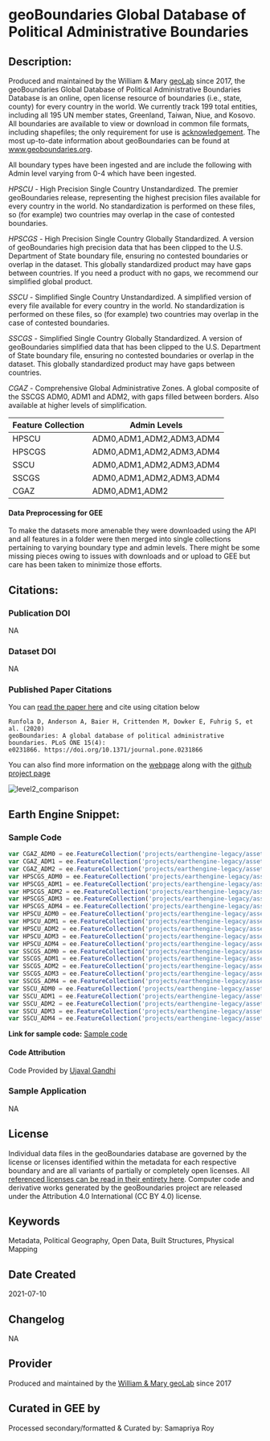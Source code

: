 
# geoBoundaries Global Database of Political Administrative Boundaries

## Description:

Produced and maintained by the William & Mary [geoLab](http://geolab.wm.edu/) since 2017, the geoBoundaries Global Database of Political Administrative Boundaries Database is an online, open license resource of boundaries (i.e., state, county) for every country in the world. We currently track 199 total entities, including all 195 UN member states, Greenland, Taiwan, Niue, and Kosovo. All boundaries are available to view or download in common file formats, including shapefiles; the only requirement for use is [acknowledgement](https://www.geoboundaries.org/index.html#citation). The most up-to-date information about geoBoundaries can be found at www.geoboundaries.org.

All boundary types have been ingested and are include the following with Admin level varying from 0-4 which have been ingested.

_HPSCU_  - High Precision Single Country Unstandardized. The premier geoBoundaries release, representing the highest precision files available for every country in the world. No standardization is performed on these files, so (for example) two countries may overlap in the case of contested boundaries.

_HPSCGS_  - High Precision Single Country Globally Standardized. A version of geoBoundaries high precision data that has been clipped to the U.S. Department of State boundary file, ensuring no contested boundaries or overlap in the dataset. This globally standardized product may have gaps between countries. If you need a product with no gaps, we recommend our simplified global product.

_SSCU_  - Simplified Single Country Unstandardized. A simplified version of every file available for every country in the world. No standardization is performed on these files, so (for example) two countries may overlap in the case of contested boundaries.

_SSCGS_  - Simplified Single Country Globally Standardized. A version of geoBoundaries simplified data that has been clipped to the U.S. Department of State boundary file, ensuring no contested boundaries or overlap in the dataset. This globally standardized product may have gaps between countries.

_CGAZ_  - Comprehensive Global Administrative Zones. A global composite of the SSCGS ADM0, ADM1 and ADM2, with gaps filled between borders.  Also available at higher levels of simplification.

<center>

|Feature Collection|Admin Levels|
|------------------|------------|
|HPSCU             |ADM0,ADM1,ADM2,ADM3,ADM4|
|HPSCGS            |ADM0,ADM1,ADM2,ADM3,ADM4|
|SSCU              |ADM0,ADM1,ADM2,ADM3,ADM4|
|SSCGS             |ADM0,ADM1,ADM2,ADM3,ADM4|
|CGAZ              |ADM0,ADM1,ADM2|


</center>

#### Data Preprocessing for GEE
To make the datasets more amenable they were downloaded using the API and all features in a folder were then merged into single collections pertaining to varying boundary type and admin levels. There might be some missing pieces owing to issues with downloads and or upload to GEE but care has been taken to minimize those efforts.

## Citations:

### Publication DOI

NA

### Dataset DOI

NA

### Published Paper Citations

You can [read the paper here](https://journals.plos.org/plosone/article?id=10.1371/journal.pone.0231866) and cite using citation below

```
Runfola D, Anderson A, Baier H, Crittenden M, Dowker E, Fuhrig S, et al. (2020)
geoBoundaries: A global database of political administrative boundaries. PLoS ONE 15(4):
e0231866. https://doi.org/10.1371/journal.pone.0231866
```
You can also find more information on the [webpage](https://www.geoboundaries.org/) along with the [github project page](https://github.com/wmgeolab/geoBoundaries)

![level2_comparison](https://user-images.githubusercontent.com/6677629/125176833-6cb6d000-e19c-11eb-8b25-dcc87a9b1469.gif)

## Earth Engine Snippet:

### Sample Code

```js
var CGAZ_ADM0 = ee.FeatureCollection('projects/earthengine-legacy/assets/projects/sat-io/open-datasets/geoboundaries/CGAZ_ADM0');
var CGAZ_ADM1 = ee.FeatureCollection('projects/earthengine-legacy/assets/projects/sat-io/open-datasets/geoboundaries/CGAZ_ADM1');
var CGAZ_ADM2 = ee.FeatureCollection('projects/earthengine-legacy/assets/projects/sat-io/open-datasets/geoboundaries/CGAZ_ADM2');
var HPSCGS_ADM0 = ee.FeatureCollection('projects/earthengine-legacy/assets/projects/sat-io/open-datasets/geoboundaries/HPSCGS-ADM0');
var HPSCGS_ADM1 = ee.FeatureCollection('projects/earthengine-legacy/assets/projects/sat-io/open-datasets/geoboundaries/HPSCGS-ADM1');
var HPSCGS_ADM2 = ee.FeatureCollection('projects/earthengine-legacy/assets/projects/sat-io/open-datasets/geoboundaries/HPSCGS-ADM2');
var HPSCGS_ADM3 = ee.FeatureCollection('projects/earthengine-legacy/assets/projects/sat-io/open-datasets/geoboundaries/HPSCGS-ADM3');
var HPSCGS_ADM4 = ee.FeatureCollection('projects/earthengine-legacy/assets/projects/sat-io/open-datasets/geoboundaries/HPSCGS-ADM4');
var HPSCU_ADM0 = ee.FeatureCollection('projects/earthengine-legacy/assets/projects/sat-io/open-datasets/geoboundaries/HPSCU-ADM0');
var HPSCU_ADM1 = ee.FeatureCollection('projects/earthengine-legacy/assets/projects/sat-io/open-datasets/geoboundaries/HPSCU-ADM1');
var HPSCU_ADM2 = ee.FeatureCollection('projects/earthengine-legacy/assets/projects/sat-io/open-datasets/geoboundaries/HPSCU-ADM2');
var HPSCU_ADM3 = ee.FeatureCollection('projects/earthengine-legacy/assets/projects/sat-io/open-datasets/geoboundaries/HPSCU-ADM3');
var HPSCU_ADM4 = ee.FeatureCollection('projects/earthengine-legacy/assets/projects/sat-io/open-datasets/geoboundaries/HPSCU-ADM4');
var SSCGS_ADM0 = ee.FeatureCollection('projects/earthengine-legacy/assets/projects/sat-io/open-datasets/geoboundaries/SSCGS-ADM0');
var SSCGS_ADM1 = ee.FeatureCollection('projects/earthengine-legacy/assets/projects/sat-io/open-datasets/geoboundaries/SSCGS-ADM1');
var SSCGS_ADM2 = ee.FeatureCollection('projects/earthengine-legacy/assets/projects/sat-io/open-datasets/geoboundaries/SSCGS-ADM2');
var SSCGS_ADM3 = ee.FeatureCollection('projects/earthengine-legacy/assets/projects/sat-io/open-datasets/geoboundaries/SSCGS-ADM3');
var SSCGS_ADM4 = ee.FeatureCollection('projects/earthengine-legacy/assets/projects/sat-io/open-datasets/geoboundaries/SSCGS-ADM4');
var SSCU_ADM0 = ee.FeatureCollection('projects/earthengine-legacy/assets/projects/sat-io/open-datasets/geoboundaries/SSCU-ADM0');
var SSCU_ADM1 = ee.FeatureCollection('projects/earthengine-legacy/assets/projects/sat-io/open-datasets/geoboundaries/SSCU-ADM1');
var SSCU_ADM2 = ee.FeatureCollection('projects/earthengine-legacy/assets/projects/sat-io/open-datasets/geoboundaries/SSCU-ADM2');
var SSCU_ADM3 = ee.FeatureCollection('projects/earthengine-legacy/assets/projects/sat-io/open-datasets/geoboundaries/SSCU-ADM3');
var SSCU_ADM4 = ee.FeatureCollection('projects/earthengine-legacy/assets/projects/sat-io/open-datasets/geoboundaries/SSCU-ADM4');
```

**Link for sample code:** [Sample code](https://code.earthengine.google.com/?scriptPath=users/sat-io/awesome-gee-catalog-examples:population-socioeconomics/GEOBOUNDARIES)

#### Code Attribution
Code Provided by [Ujaval Gandhi](https://spatialthoughts.com/)


### Sample Application

NA

## License

Individual data files in the geoBoundaries database are governed by the license or licenses identified within the metadata for each respective boundary and are all variants of partially or completely open licenses.  All [referenced licenses can be read in their entirety here](https://github.com/wmgeolab/geoBoundaryBot/tree/main/dta/licenseText). Computer code and derivative works generated by the geoBoundaries project are released under the Attribution 4.0 International (CC BY 4.0) license.

## Keywords

Metadata, Political Geography, Open Data, Built Structures, Physical Mapping

## Date Created

2021-07-10

## Changelog

NA

## Provider

Produced and maintained by the [William & Mary geoLab](http://geolab.wm.edu/) since 2017

## Curated in GEE by
Processed secondary/formatted & Curated by: Samapriya Roy